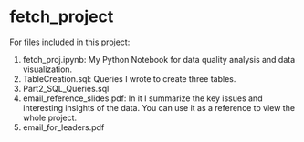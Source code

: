 # fetch_project
For files included in this project:
1. fetch_proj.ipynb: My Python Notebook for data quality analysis and data visualization.
2. TableCreation.sql: Queries I wrote to create three tables.
3. Part2_SQL_Queries.sql
4. email_reference_slides.pdf: In it I summarize the key issues and interesting insights of the data. You can use it as a reference to view the whole project.
5. email_for_leaders.pdf
